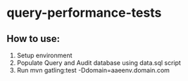 # query-performance-tests

## How to use:

1. Setup environment
2. Populate Query and Audit database using data.sql script
2. Run mvn gatling:test -Ddomain=aaeenv.domain.com

